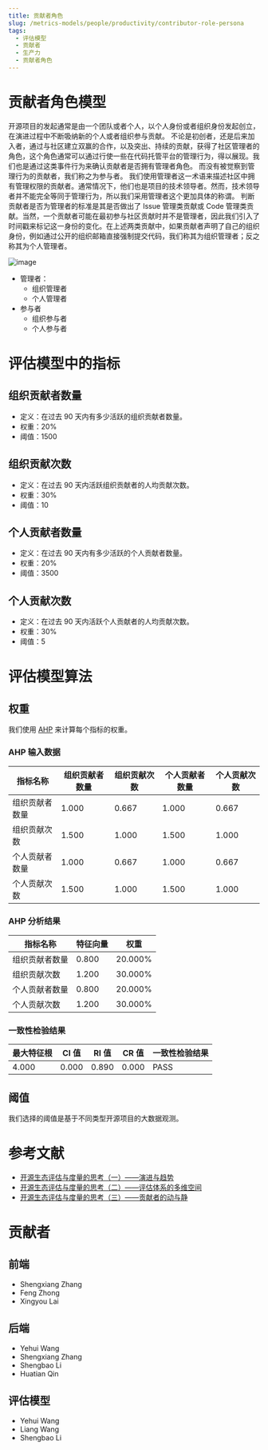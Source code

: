 ```yaml
---
title: 贡献者角色
slug: /metrics-models/people/productivity/contributor-role-persona
tags:
  - 评估模型
  - 贡献者
  - 生产力
  - 贡献者角色
---
```


# 贡献者角色模型

开源项目的发起通常是由一个团队或者个人，以个人身份或者组织身份发起创立，在演进过程中不断吸纳新的个人或者组织参与贡献。 不论是初创者，还是后来加入者，通过与社区建立双赢的合作，以及突出、持续的贡献，获得了社区管理者的角色，这个角色通常可以通过行使一些在代码托管平台的管理行为，得以展现。我们也是通过这类事件行为来确认贡献者是否拥有管理者角色。 而没有被觉察到管理行为的贡献者，我们称之为参与者。
我们使用管理者这一术语来描述社区中拥有管理权限的贡献者。通常情况下，他们也是项目的技术领导者。然而，技术领导者并不能完全等同于管理行为，所以我们采用管理者这个更加具体的称谓。
判断贡献者是否为管理者的标准是其是否做出了 Issue 管理类贡献或 Code 管理类贡献。当然，一个贡献者可能在最初参与社区贡献时并不是管理者，因此我们引入了时间戳来标记这一身份的变化。在上述两类贡献中，如果贡献者声明了自己的组织身份，例如通过公开的组织邮箱直接强制提交代码，我们称其为组织管理者；反之称其为个人管理者。

![image](https://github.com/oss-compass/docs-zh/assets/53640896/1d4e4c75-7668-4d9a-a3d2-a4eeb3515772)

- 管理者：
  - 组织管理者
  - 个人管理者
- 参与者
  - 组织参与者
  - 个人参与者

# 评估模型中的指标

## 组织贡献者数量

- 定义：在过去 90 天内有多少活跃的组织贡献者数量。
- 权重：20%
- 阈值：1500

## 组织贡献次数

- 定义：在过去 90 天内活跃组织贡献者的人均贡献次数。
- 权重：30%
- 阈值：10

## 个人贡献者数量

- 定义：在过去 90 天内有多少活跃的个人贡献者数量。
- 权重：20%
- 阈值：3500

## 个人贡献次数

- 定义：在过去 90 天内活跃个人贡献者的人均贡献次数。
- 权重：30%
- 阈值：5

# 评估模型算法

## 权重

我们使用 [AHP](https://en.wikipedia.org/wiki/Analytic_hierarchy_process) 来计算每个指标的权重。

### AHP 输入数据

| 指标名称       | 组织贡献者数量 | 组织贡献次数 | 个人贡献者数量 | 个人贡献次数 |
| -------------- | -------------- | ------------ | -------------- | ------------ |
| 组织贡献者数量 | 1.000          | 0.667        | 1.000          | 0.667        |
| 组织贡献次数   | 1.500          | 1.000        | 1.500          | 1.000        |
| 个人贡献者数量 | 1.000          | 0.667        | 1.000          | 0.667        |
| 个人贡献次数   | 1.500          | 1.000        | 1.500          | 1.000        |

### AHP 分析结果

| 指标名称       | 特征向量 | 权重    |
| -------------- | -------- | ------- |
| 组织贡献者数量 | 0.800    | 20.000% |
| 组织贡献次数   | 1.200    | 30.000% |
| 个人贡献者数量 | 0.800    | 20.000% |
| 个人贡献次数   | 1.200    | 30.000% |

### 一致性检验结果

| 最大特征根 | CI 值 | RI 值 | CR 值 | 一致性检验结果 |
| ---------- | ----- | ----- | ----- | -------------- |
| 4.000      | 0.000 | 0.890 | 0.000 | PASS           |

## 阈值

我们选择的阈值是基于不同类型开源项目的大数据观测。

# 参考文献

- [开源生态评估与度量的思考（一）——演进与趋势](https://compass.gitee.com/zh/blog/2023/12/09/open-source-eco1/open-source-eco1)
- [开源生态评估与度量的思考（二）——评估体系的多维空间](https://compass.gitee.com/zh/blog/2023/12/09/open-source-eco2/open-source-eco2)
- [开源生态评估与度量的思考（三）——贡献者的动与静](https://compass.gitee.com/zh/blog/2023/12/09/open-source-eco3/open-source-eco3)

# 贡献者

## 前端

- Shengxiang Zhang
- Feng Zhong
- Xingyou Lai

## 后端

- Yehui Wang
- Shengxiang Zhang
- Shengbao Li
- Huatian Qin

## 评估模型

- Yehui Wang
- Liang Wang
- Shengbao Li
